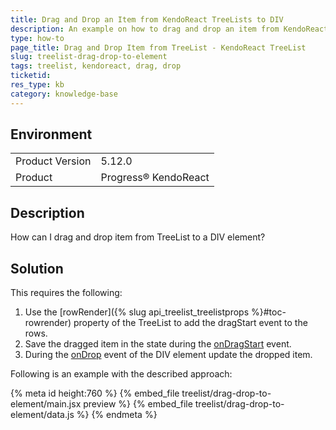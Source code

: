 ```yaml
---
title: Drag and Drop an Item from KendoReact TreeLists to DIV
description: An example on how to drag and drop an item from KendoReact TreeList to HTML element.
type: how-to
page_title: Drag and Drop Item from TreeList - KendoReact TreeList
slug: treelist-drag-drop-to-element
tags: treelist, kendoreact, drag, drop
ticketid: 
res_type: kb
category: knowledge-base
---
```


## Environment

<table>
	<tbody>
		<tr>
			<td>Product Version</td>
			<td>5.12.0</td>
		</tr>
		<tr>
			<td>Product</td>
			<td>Progress® KendoReact</td>
		</tr>
	</tbody>
</table>

## Description

How can I drag and drop item from TreeList to a DIV element?

## Solution

This requires the following:

1. Use the [rowRender]({% slug api_treelist_treelistprops %}#toc-rowrender) property of the TreeList to add the dragStart event to the rows.
1. Save the dragged item in the state during the [onDragStart](https://developer.mozilla.org/en-US/docs/Web/API/Document/dragstart_event) event.
1. During the [onDrop](https://developer.mozilla.org/en-US/docs/Web/API/GlobalEventHandlers/ondrop) event of the DIV element update the dropped item.

Following is an example with the described approach:

{% meta id height:760 %}
{% embed_file treelist/drag-drop-to-element/main.jsx preview %}
{% embed_file treelist/drag-drop-to-element/data.js  %}
{% endmeta %}
